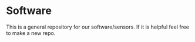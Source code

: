 # Software
This is a general repository for our software/sensors. If it is helpful feel free to make a new repo. 
